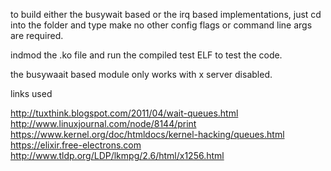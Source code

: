 to build either the busywait based or the irq based implementations, just cd into the folder and type make
no other config flags or command line args are required.

indmod the .ko file and run the compiled test ELF to test the code. 

the busywaait based module only works with x server disabled.

links used

http://tuxthink.blogspot.com/2011/04/wait-queues.html
http://www.linuxjournal.com/node/8144/print
https://www.kernel.org/doc/htmldocs/kernel-hacking/queues.html
https://elixir.free-electrons.com
http://www.tldp.org/LDP/lkmpg/2.6/html/x1256.html